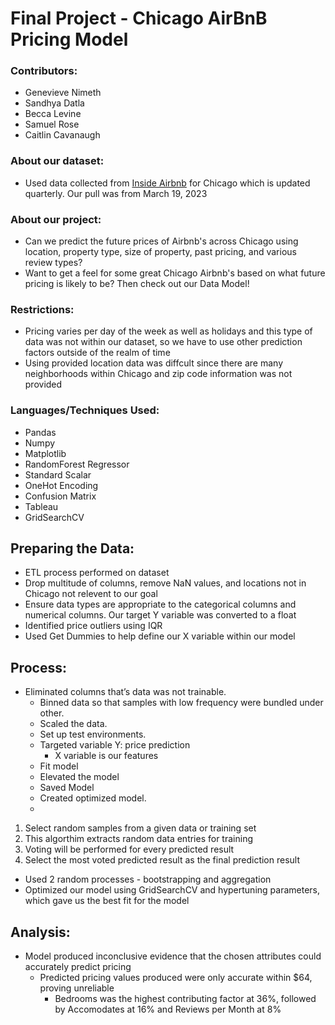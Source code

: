 # **Final Project - Chicago AirBnB Pricing Model**

### **Contributors**:

* Genevieve Nimeth
* Sandhya Datla
* Becca Levine
* Samuel Rose
* Caitlin Cavanaugh

### **About our dataset**:

* Used data collected from [Inside Airbnb](http://insideairbnb.com/get-the-data/) for Chicago which is updated quarterly. Our pull was from March 19, 2023	
	
	        
 ### **About our project**:

* Can we predict the future prices of Airbnb's across Chicago using location, property type, size of property,  past pricing, and various review types?
* Want to get a feel for some great Chicago Airbnb's based on what future pricing is likely to be? Then check out our Data Model!

### **Restrictions**:
* Pricing varies per day of the week as well as holidays and this type of data was not within our dataset, so we have to use other prediction factors outside of the realm of time
* Using provided location data was diffcult since there are many neighborhoods within Chicago and zip code 		information was not provided

### **Languages/Techniques Used**:
* Pandas
* Numpy
* Matplotlib
* RandomForest Regressor
* Standard Scalar
* OneHot Encoding
* Confusion Matrix
* Tableau
* GridSearchCV
	

## **Preparing the Data**:
* ETL process performed on dataset 
* Drop multitude of columns, remove NaN values, and locations not in Chicago not relevent to our goal
* Ensure data types are appropriate to the categorical columns and numerical columns. Our target Y variable was 	converted to a float
* Identified price outliers using IQR 
* Used Get Dummies to help define our X variable within our model

## **Process:**
- Eliminated columns that’s data was not trainable.
	- Binned data so that samples with low frequency were bundled under other.
	- Scaled the data.
	- Set up test environments.
	- Targeted variable Y: price prediction
		- X variable is our features
	- Fit model
	- Elevated the model
	- Saved Model
	- Created optimized model.
	- 
1) Select random samples from a given data or training set
2) This algorthim extracts random data entries for training
3) Voting will be performed for every predicted result
4) Select the most voted predicted result as the final prediction result

* Used 2 random processes - bootstrapping and aggregation
* Optimized our model using GridSearchCV and hypertuning parameters, which gave us the best fit for the model


## **Analysis:**
* Model produced inconclusive evidence that the chosen attributes could accurately predict pricing
	* Predicted pricing values produced were only accurate within $64, proving unreliable
		* Bedrooms was the highest contributing factor at 36%, followed by Accomodates at 16% and Reviews per Month 			at 8%







	 
